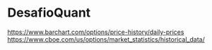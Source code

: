 # DesafioQuant
https://www.barchart.com/options/price-history/daily-prices \
https://www.cboe.com/us/options/market_statistics/historical_data/

